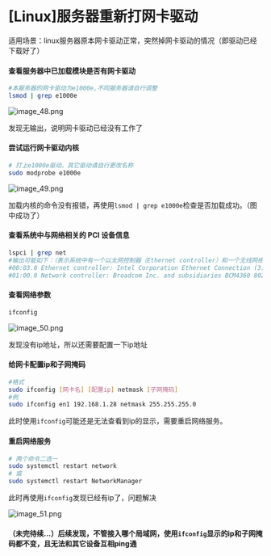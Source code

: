 # [Linux]服务器重新打网卡驱动

适用场景：linux服务器原本网卡驱动正常，突然掉网卡驱动的情况（即驱动已经下载好了）

#### 查看服务器中已加载模块是否有网卡驱动

```Bash
#本服务器的网卡驱动为e1000e,不同服务器请自行调整
lsmod | grep e1000e 
```
![image_48.png](image_48.png)

发现无输出，说明网卡驱动已经没有工作了

#### 尝试运行网卡驱动内核

```Bash
# 打上e1000e驱动，其它驱动请自行更改名称
sudo modprobe e1000e
```
![image_49.png](image_49.png)

加载内核的命令没有报错，再使用`lsmod | grep e1000e`检查是否加载成功。（图中成功了）

#### 查看系统中与网络相关的 PCI 设备信息

```Bash
lspci | grep net
#输出可能如下：（表示系统中有一个以太网控制器（Ethernet controller）和一个无线网络控制器（Network controller））
#00:03.0 Ethernet controller: Intel Corporation Ethernet Connection (3) I218-LM (rev 03)
#01:00.0 Network controller: Broadcom Inc. and subsidiaries BCM4360 802.11ac Wireless Network Adapter (rev 03)
```

#### 查看网络参数

```Bash
ifconfig
```
![image_50.png](image_50.png)

发现没有ip地址，所以还需要配置一下ip地址

#### 给网卡配置ip和子网掩码

```Bash
#格式
sudo ifconfig [网卡名] [配置ip] netmask [子网掩码]
#例
sudo ifconfig en1 192.168.1.28 netmask 255.255.255.0

```

此时使用`ifconfig`可能还是无法查看到ip的显示，需要重启网络服务。

#### 重启网络服务

```Bash
# 两个命令二选一
sudo systemctl restart network
# 或
sudo systemctl restart NetworkManager
```
此时再使用`ifconfig`发现已经有ip了，问题解决

![image_51.png](image_51.png)


#### （未完待续...）后续发现，不管接入哪个局域网，使用`ifconfig`显示的ip和子网掩码都不变，且无法和其它设备互相ping通